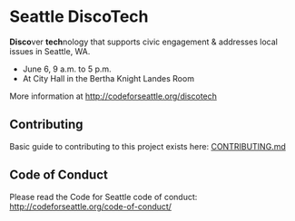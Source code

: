 # Seattle DiscoTech
**Disco**ver **tech**nology that supports civic engagement & addresses local issues in Seattle, WA.

- June 6, 9 a.m. to 5 p.m.
- At City Hall in the Bertha Knight Landes Room

More information at http://codeforseattle.org/discotech

## Contributing

Basic guide to contributing to this project exists here: [CONTRIBUTING.md](CONTRIBUTING.md)

## Code of Conduct

Please read the Code for Seattle code of conduct: http://codeforseattle.org/code-of-conduct/
